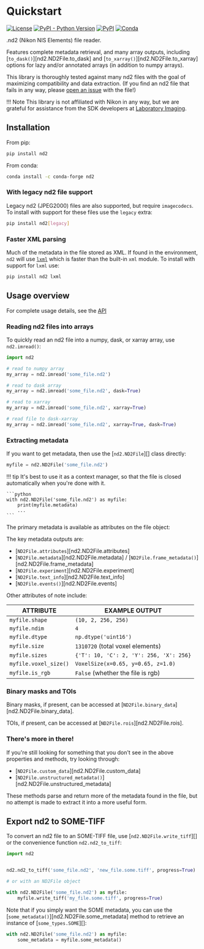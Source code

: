 # Quickstart

[![License](https://img.shields.io/pypi/l/nd2.svg?style=flat-square&color=yellow)](https://github.com/tlambert03/nd2/raw/main/LICENSE)
[![PyPI - Python Version](https://img.shields.io/pypi/pyversions/nd2?style=flat-square&color=yellow)](https://pypi.org/project/nd2)
[![PyPI](https://img.shields.io/pypi/v/nd2.svg?style=flat-square&color=yellow)](https://pypi.org/project/nd2)
[![Conda](https://img.shields.io/conda/v/conda-forge/nd2?style=flat-square&color=yellow)](https://anaconda.org/conda-forge/nd2)

.nd2 (Nikon NIS Elements) file reader.

Features complete metadata retrieval, and many array outputs, including
[`to_dask()`][nd2.ND2File.to_dask] and [`to_xarray()`][nd2.ND2File.to_xarray]
options for lazy and/or annotated arrays (in addition to numpy arrays).

This library is thoroughly tested against many nd2 files with the goal of
maximizing compatibility and data extraction. (If you find an nd2 file that
fails in any way, please [open an
issue](https://github.com/tlambert03/nd2/issues/new) with the file!)

!!! Note
    This library is not affiliated with Nikon in any way, but we are
    grateful for assistance from the SDK developers at [Laboratory
    Imaging](https://www.lim.cz).

## Installation

From pip:

```sh
pip install nd2
```

From conda:

```sh
conda install -c conda-forge nd2
```

### With legacy nd2 file support

Legacy nd2 (JPEG2000) files are also supported, but require `imagecodecs`.  To
install with support for these files use the `legacy` extra:

```sh
pip install nd2[legacy]
```

### Faster XML parsing

Much of the metadata in the file stored as XML.  If found in the environment,
`nd2` will use [`lxml`](https://pypi.org/project/lxml/) which is faster than the
built-in `xml` module.  To install with support for `lxml` use:

```sh
pip install nd2 lxml
```

## Usage overview

For complete usage details, see the [API](API/nd2.md)

### Reading nd2 files into arrays

To quickly read an nd2 file into a numpy, dask, or xarray array,
use `nd2.imread()`:

```python
import nd2

# read to numpy array
my_array = nd2.imread('some_file.nd2')

# read to dask array
my_array = nd2.imread('some_file.nd2', dask=True)

# read to xarray
my_array = nd2.imread('some_file.nd2', xarray=True)

# read file to dask-xarray
my_array = nd2.imread('some_file.nd2', xarray=True, dask=True)
```

### Extracting metadata

If you want to get metadata, then use the [`nd2.ND2File`][] class directly:

```python
myfile = nd2.ND2File('some_file.nd2')
```

!!! tip
    It's best to use it as a context manager, so that the file is closed
    automatically when you're done with it.

    ```python
    with nd2.ND2File('some_file.nd2') as myfile:
        print(myfile.metadata)
        ...
    ```

The primary metadata is available as attributes on the file object:

The key metadata outputs are:

- [`ND2File.attributes`][nd2.ND2File.attributes]
- [`ND2File.metadata`][nd2.ND2File.metadata] / [`ND2File.frame_metadata()`][nd2.ND2File.frame_metadata]
- [`ND2File.experiment`][nd2.ND2File.experiment]
- [`ND2File.text_info`][nd2.ND2File.text_info]
- [`ND2File.events()`][nd2.ND2File.events]

Other attributes of note include:

| ATTRIBUTE          | EXAMPLE OUTPUT                           |
|--------------------|------------------------------------------|
| `myfile.shape`     | `(10, 2, 256, 256)`                      |
| `myfile.ndim`      | `4`                                      |
| `myfile.dtype`     | `np.dtype('uint16')`                     |
| `myfile.size`      | `1310720` (total voxel elements)         |
| `myfile.sizes`     | `{'T': 10, 'C': 2, 'Y': 256, 'X': 256}`  |
| `myfile.voxel_size()` | `VoxelSize(x=0.65, y=0.65, z=1.0)`    |
| `myfile.is_rgb`    | `False` (whether the file is rgb)        |

### Binary masks and TOIs

Binary masks, if present, can be accessed at
[`ND2File.binary_data`][nd2.ND2File.binary_data].

TOIs, if present, can be accessed at [`ND2File.rois`][nd2.ND2File.rois].

### There's more in there!

If you're still looking for something that you don't see in the above
properties and methods, try looking through:

- [`ND2File.custom_data`][nd2.ND2File.custom_data]
- [`ND2File.unstructured_metadata()`][nd2.ND2File.unstructured_metadata]

These methods parse and return more of the metadata found in the file,
but no attempt is made to extract it into a more useful form.

## Export nd2 to SOME-TIFF

To convert an nd2 file to an SOME-TIFF file, use [`nd2.ND2File.write_tiff`][] or
the convenience function `nd2.nd2_to_tiff`:

```python
import nd2


nd2.nd2_to_tiff('some_file.nd2', 'new_file.some.tiff', progress=True)

# or with an ND2File object

with nd2.ND2File('some_file.nd2') as myfile:
    myfile.write_tiff('my_file.some.tiff', progress=True)
```

Note that if you simply want the SOME metadata, you can use the
[`some_metadata()`][nd2.ND2File.some_metadata] method to retrieve an instance of
[`some_types.SOME`][]:

```python
with nd2.ND2File('some_file.nd2') as myfile:
    some_metadata = myfile.some_metadata()
```
